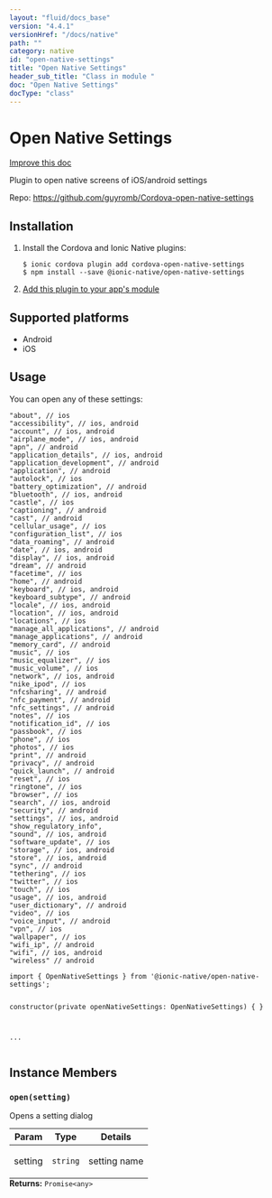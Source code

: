```yaml
---
layout: "fluid/docs_base"
version: "4.4.1"
versionHref: "/docs/native"
path: ""
category: native
id: "open-native-settings"
title: "Open Native Settings"
header_sub_title: "Class in module "
doc: "Open Native Settings"
docType: "class"
---
```


<h1 class="api-title">Open Native Settings</h1>

<a class="improve-v2-docs" href="http://github.com/ionic-team/ionic-native/edit/master/src/@ionic-native/plugins/open-native-settings/index.ts#L1">
  Improve this doc
</a>







<p>Plugin to open native screens of iOS/android settings</p>


<p>Repo:
  <a href="https://github.com/guyromb/Cordova-open-native-settings">
    https://github.com/guyromb/Cordova-open-native-settings
  </a>
</p>


<h2><a class="anchor" name="installation" href="#installation"></a>Installation</h2>
<ol class="installation">
  <li>Install the Cordova and Ionic Native plugins:<br>
    <pre><code class="nohighlight">$ ionic cordova plugin add cordova-open-native-settings
$ npm install --save @ionic-native/open-native-settings
</code></pre>
  </li>
  <li><a href="https://ionicframework.com/docs/native/#Add_Plugins_to_Your_App_Module">Add this plugin to your app's module</a></li>
</ol>



<h2><a class="anchor" name="platforms" href="#platforms"></a>Supported platforms</h2>
<ul>
  <li>Android</li><li>iOS</li>
</ul>






<h2><a class="anchor" name="usage" href="#usage"></a>Usage</h2>
<p>You can open any of these settings:</p>
<pre><code>&quot;about&quot;, // ios
&quot;accessibility&quot;, // ios, android
&quot;account&quot;, // ios, android
&quot;airplane_mode&quot;, // ios, android
&quot;apn&quot;, // android
&quot;application_details&quot;, // ios, android
&quot;application_development&quot;, // android
&quot;application&quot;, // android
&quot;autolock&quot;, // ios
&quot;battery_optimization&quot;, // android
&quot;bluetooth&quot;, // ios, android
&quot;castle&quot;, // ios
&quot;captioning&quot;, // android
&quot;cast&quot;, // android
&quot;cellular_usage&quot;, // ios
&quot;configuration_list&quot;, // ios
&quot;data_roaming&quot;, // android
&quot;date&quot;, // ios, android
&quot;display&quot;, // ios, android
&quot;dream&quot;, // android
&quot;facetime&quot;, // ios
&quot;home&quot;, // android
&quot;keyboard&quot;, // ios, android
&quot;keyboard_subtype&quot;, // android
&quot;locale&quot;, // ios, android
&quot;location&quot;, // ios, android
&quot;locations&quot;, // ios
&quot;manage_all_applications&quot;, // android
&quot;manage_applications&quot;, // android
&quot;memory_card&quot;, // android
&quot;music&quot;, // ios
&quot;music_equalizer&quot;, // ios
&quot;music_volume&quot;, // ios
&quot;network&quot;, // ios, android
&quot;nike_ipod&quot;, // ios
&quot;nfcsharing&quot;, // android
&quot;nfc_payment&quot;, // android
&quot;nfc_settings&quot;, // android
&quot;notes&quot;, // ios
&quot;notification_id&quot;, // ios
&quot;passbook&quot;, // ios
&quot;phone&quot;, // ios
&quot;photos&quot;, // ios
&quot;print&quot;, // android
&quot;privacy&quot;, // android
&quot;quick_launch&quot;, // android
&quot;reset&quot;, // ios
&quot;ringtone&quot;, // ios
&quot;browser&quot;, // ios
&quot;search&quot;, // ios, android
&quot;security&quot;, // android
&quot;settings&quot;, // ios, android
&quot;show_regulatory_info&quot;,
&quot;sound&quot;, // ios, android
&quot;software_update&quot;, // ios
&quot;storage&quot;, // ios, android
&quot;store&quot;, // ios, android
&quot;sync&quot;, // android
&quot;tethering&quot;, // ios
&quot;twitter&quot;, // ios
&quot;touch&quot;, // ios
&quot;usage&quot;, // ios, android
&quot;user_dictionary&quot;, // android
&quot;video&quot;, // ios
&quot;voice_input&quot;, // android
&quot;vpn&quot;, // ios
&quot;wallpaper&quot;, // ios
&quot;wifi_ip&quot;, // android
&quot;wifi&quot;, // ios, android
&quot;wireless&quot; // android
</code></pre>
<pre><code class="lang-typescript">import { OpenNativeSettings } from &#39;@ionic-native/open-native-settings&#39;;


constructor(private openNativeSettings: OpenNativeSettings) { }

...
</code></pre>








<h2><a class="anchor" name="instance-members" href="#instance-members"></a>Instance Members</h2>
<h3><a class="anchor" name="open" href="#open"></a><code>open(setting)</code></h3>


Opens a setting dialog
<table class="table param-table" style="margin:0;">
  <thead>
  <tr>
    <th>Param</th>
    <th>Type</th>
    <th>Details</th>
  </tr>
  </thead>
  <tbody>
  <tr>
    <td>
      setting</td>
    <td>
      <code>string</code>
    </td>
    <td>
      <p>setting name</p>
</td>
  </tr>
  </tbody>
</table>

<div class="return-value" markdown="1">
  <i class="icon ion-arrow-return-left"></i>
  <b>Returns:</b> <code>Promise&lt;any&gt;</code> 
</div>





